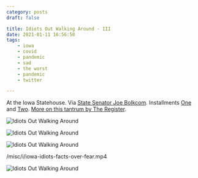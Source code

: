 ```yaml
---
category: posts
draft: false

title: Idiots Out Walking Around - III
date: 2021-01-11 16:56:50
tags:
    - iowa
    - covid
    - pandemic
    - sad
    - the worst
    - pandemic
    - twitter

---
```


At the Iowa Statehouse. Via [State Senator Joe Bolkcom](https://twitter.com/JoeBolkcom/status/1348654950121926656). Installments [One](/links/30760c28e27853faa60ed75bfe6c4d62) and [Two](/posts/306344cbbd2350b7a1bea53e93dd3480). [More on this tantrum by The Register](https://www.desmoinesregister.com/story/news/politics/2021/01/11/covid-19-in-iowa-legislature-hundreds-protest-mask-order-state-capitol/6624209002/).

![Idiots Out Walking Around](/misc/i/iowa-idiots-1.jpeg)

![Idiots Out Walking Around](/misc/i/iowa-idiots-2.jpeg)

![Idiots Out Walking Around](/misc/i/iowa-idiots-3.jpeg)

/misc/i/iowa-idiots-facts-over-fear.mp4

![Idiots Out Walking Around](/misc/f/freedom-cart.png)
